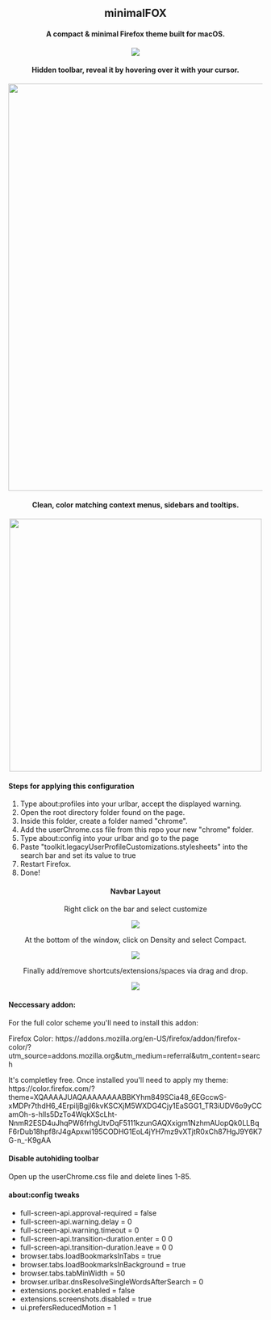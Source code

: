 <h2 align="center">minimalFOX</h2>

<h4 align="center">A compact & minimal Firefox theme built for macOS.</h4>
<p align="center"><img src="https://i.imgur.com/CY2Dhkn.png"></img></p1>

<h4 align="center">Hidden toolbar, reveal it by hovering over it with your cursor.</h4>
<p align="center"><img width ='805px' src="https://res.cloudinary.com/dhnodbdcr/image/upload/v1609679736/screencast_2021-01-03_14-13-48_i3lhn8.gif"></img></p>

<h4 align="center">Clean, color matching context menus, sidebars and tooltips.</h4>
<p align="center"><img width ='500px' src="https://i.imgur.com/gYnNDKm.png"></img></p1>

<h4>Steps for applying this configuration</h4>
<ol>
  <li>Type about:profiles into your urlbar, accept the displayed warning.</li>  
  <li>Open the root directory folder found on the page.</li>  
  <li>Inside this folder, create a folder named "chrome".</li>  
  <li>Add the userChrome.css file from this repo your new "chrome" folder.</li>  
  <li>Type about:config into your urlbar and go to the page</li>
  <li>Paste "toolkit.legacyUserProfileCustomizations.stylesheets" into the search bar and set its value to true</li>
  <li>Restart Firefox.</li>
  <li>Done!</li>
</ol>

<h4 align="center">Navbar Layout</h4>
<p align="center">Right click on the bar and select customize</h5>
<p align="center"><img src="https://i.imgur.com/IDxoP4o.png"></img></p>

<p align="center">At the bottom of the window, click on Density and select Compact.</p>
<p align="center"><img src="https://i.imgur.com/0ZBHZS4.png"></img></p>

<p align="center">Finally add/remove shortcuts/extensions/spaces via drag and drop.</p>
<p align="center"><img src="https://i.imgur.com/Mv8Jwrs.png"></img></p>

<h4>Neccessary addon:</h4>
<p>For the full color scheme you'll need to install this addon:</p>
<p>Firefox Color: https://addons.mozilla.org/en-US/firefox/addon/firefox-color/?utm_source=addons.mozilla.org&utm_medium=referral&utm_content=search</p>

<p>It's completley free. Once installed you'll need to apply my theme: https://color.firefox.com/?theme=XQAAAAJUAQAAAAAAAABBKYhm849SCia48_6EGccwS-xMDPr7thdH6_4ErpiIjBgjl6kvKSCXjM5WXDG4Cjy1EaSGG1_TR3iUDV6o9yCCamOh-s-hlIs5DzTo4WqkXScLht-NnmR2ESD4uJhqPW6frhgUtvDqF5111kzunGAQXxigm1NzhmAUopQk0LLBqF6rDub18hpf8rJ4gApxwi195CODHG1EoL4jYH7mz9vXTjtR0xCh87HgJ9Y6K7G-n_-K9gAA</p>

<h4>Disable autohiding toolbar</h4>
<p>Open up the userChrome.css file and delete lines 1-85.</p>

<h4>about:config tweaks</h4>
<ul>
  <li>full-screen-api.approval-required = false</li>
  <li>full-screen-api.warning.delay = 0</li>
  <li>full-screen-api.warning.timeout = 0</li>
  <li>full-screen-api.transition-duration.enter = 0 0</li>
  <li>full-screen-api.transition-duration.leave = 0 0</li>
  <li>browser.tabs.loadBookmarksInTabs = true</li>
  <li>browser.tabs.loadBookmarksInBackground = true</li>
  <li>browser.tabs.tabMinWidth = 50</li>
  <li>browser.urlbar.dnsResolveSingleWordsAfterSearch = 0</li>
  <li>extensions.pocket.enabled = false</li>
  <li>extensions.screenshots.disabled = true</li>
  <li>ui.prefersReducedMotion = 1</li>
</ul>
